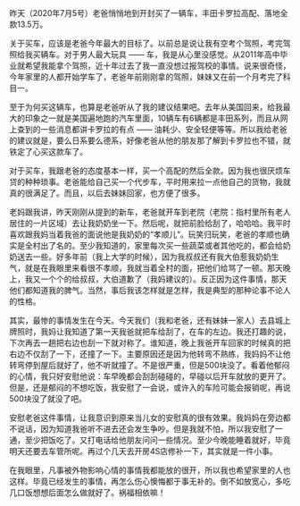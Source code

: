
昨天（2020年7月5号）老爸悄悄地到开封买了一辆车，丰田卡罗拉高配、落地全款13.5万。

关于买车，应该是老爸今年最大的目标了。以前总是说让我有空考个驾照，考完驾照给我买辆车。对于男人最大玩具 —— 车，我是从心里没感觉。从2011年高中毕业就希望我能拿个驾照，近十年过去了我一直没想过报驾校的事情。说来很奇怪，今年家里的人都开始学车了，老爸年前刚刚拿的驾照，妹妹又在前一个月考完了科目一。

至于为何买这辆车，也算是老爸听从了我的建议结果吧。去年从美国回来，给我最大的印象之一就是美国遍地跑的汽车里面，10辆车有6辆都是丰田系列，而且从网上查到的一些消息都讲卡罗拉的有点 —— 油耗少、安全轻便等等。所以我给老爸的建议就是，要么日系要么德系，好像老爸从他的朋友那了解到卡罗拉也不错，就铁定了心买这款车了。

对于买车，我跟老爸的态度基本一样，买一个高配的然后全款。因为我也很厌烦车贷的种种琐事。老爸能给自己买一个代步车，平时用来拉一点他自己的货物，我就真的很满足了。而且，以后去妹妹回家，也方便了很多。

老妈跟我讲，昨天刚刚从提到的新车，老爸就开车到老院（老院：指村里所有老人居住的一片区域）去让我奶奶坐一下。然后呢，就把前脸给刮了，哈哈哈。我平时喜欢跟我妈当着我爸的面说他是我奶奶的“孝顺儿”。玩笑归玩笑，老爸的孝顺也确实是全村出了名的。至少我知道的，家里每次买一些蔬菜或者其他吃的，都会给奶奶送去一些。好多年前（我上大学的时候），因为我叔叔还有我大伯惹我奶奶生气，就是在我眼里来看很不孝顺，我就当着全村的面，把他们给骂了一顿。那天晚上，我又一个个的给叔叔，大伯道歉了（我妈建议的）。反正因为这件事情，那天他们都知道我的脾气。当然，事后我该怎样就是怎样，我是典型的那种论事不论人的性格。

其实，最惨的事情发生在今天。今天我们（我和老爸，还有妹妹一家人）去县城上牌照时，我妈让我知道了第一天我爸就把车给刮了，在车的左边。我还打趣的说，下次再去一趟把右边也刮一下就对称了。谁知道，晚上我爸开车回家的时候真的把右边不仅刮了一下，还撞了一下。主要原因还是因为他转弯不熟练，我妈妈不让他转弯停到屋后就好了，他不听就撞了。不是很严重，但是500块没了。看着他郁闷的心情，我只好安慰他说：车早晚都会刮刮碰碰的，早碰以后开车就放的更开了。但是，还是郁闷的不想吃饭，我安慰了一会说，或许入的车险可能会报销呢，再说500块没了就没了吧。

安慰老爸这件事情，让我意识到原来当儿女的安慰真的很有效果。我妈妈在旁边都不说话，因为知道我爸听不进去还会发生争吵。但是我就不怕，所以我安慰了一通，至少把饭吃了。又打电话给他朋友问问一些情况。至少今晚能睡着就好，毕竟明天还要去车管所呢。再过个几天去开房4S店修补一下，其实就是一件小事。

在我眼里，凡事被外物影响心情的事情我都能放的很开，所以我也希望家里的人也这样。毕竟已经发生的事情，再怎么伤心懊悔都于事无补的。倒不如放宽心，多吃几口饭想想后面怎么做就好了。祸福相依嘛！
